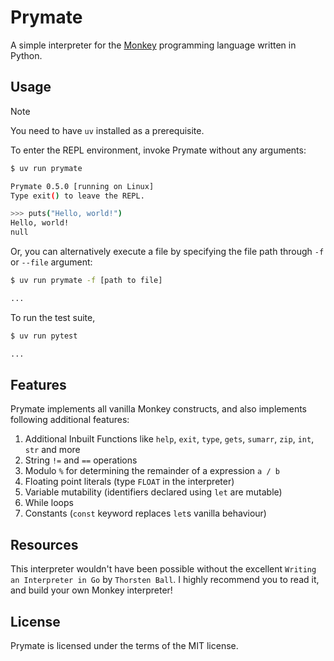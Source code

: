 # Prymate

A simple interpreter for the [Monkey](https://monkeylang.org/) programming language written in Python.

## Usage

> [!NOTE]
> You need to have `uv` installed as a prerequisite.

To enter the REPL environment, invoke Prymate without any arguments:

```bash
$ uv run prymate

Prymate 0.5.0 [running on Linux]
Type exit() to leave the REPL.

>>> puts("Hello, world!")
Hello, world!
null
```

Or, you can alternatively execute a file by specifying the file path through `-f` or `--file` argument:

```bash
$ uv run prymate -f [path to file]

...
```

To run the test suite,

```bash
$ uv run pytest

...
```

## Features

Prymate implements all vanilla Monkey constructs, and also implements following additional features:

1. Additional Inbuilt Functions like `help`, `exit`, `type`, `gets`, `sumarr`, `zip`, `int`, `str` and more
2. String `!=` and `==` operations
3. Modulo `%` for determining the remainder of a expression `a / b`
4. Floating point literals (type `FLOAT` in the interpreter)
5. Variable mutability (identifiers declared using `let` are mutable)
6. While loops
7. Constants (`const` keyword replaces `let`s vanilla behaviour)

## Resources

This interpreter wouldn't have been possible without the excellent `Writing an Interpreter in Go` by
`Thorsten Ball`.
I highly recommend you to read it, and build your own Monkey interpreter!

## License

Prymate is licensed under the terms of the MIT license.

